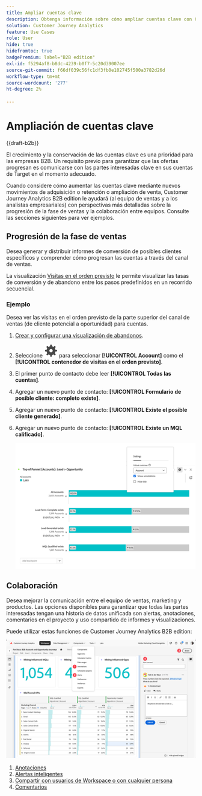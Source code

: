 ```yaml
---
title: Ampliar cuentas clave
description: Obtenga información sobre cómo ampliar cuentas clave con Customer Journey Analytics B2B edition.
solution: Customer Journey Analytics
feature: Use Cases
role: User
hide: true
hidefromtoc: true
badgePremium: label="B2B edition"
exl-id: f5294af8-b8dc-4239-b0f7-5c20d39007ee
source-git-commit: f66df039c56fc1df3fb0e102745f500a3782d26d
workflow-type: tm+mt
source-wordcount: '277'
ht-degree: 2%

---
```


# Ampliación de cuentas clave

{{draft-b2b}}

El crecimiento y la conservación de las cuentas clave es una prioridad para las empresas B2B. Un requisito previo para garantizar que las ofertas progresan es comunicarse con las partes interesadas clave en sus cuentas de Target en el momento adecuado.

Cuando considere cómo aumentar las cuentas clave mediante nuevos movimientos de adquisición o retención o ampliación de venta, Customer Journey Analytics B2B edition le ayudará (al equipo de ventas y a los analistas empresariales) con perspectivas más detalladas sobre la progresión de la fase de ventas y la colaboración entre equipos. Consulte las secciones siguientes para ver ejemplos.

## Progresión de la fase de ventas

Desea generar y distribuir informes de conversión de posibles clientes específicos y comprender cómo progresan las cuentas a través del canal de ventas.

La visualización [Visitas en el orden previsto](/help/analysis-workspace/visualizations/fallout/fallout-flow.md) le permite visualizar las tasas de conversión y de abandono entre los pasos predefinidos en un recorrido secuencial.

### Ejemplo

Desea ver las visitas en el orden previsto de la parte superior del canal de ventas (de cliente potencial a oportunidad) para cuentas.

1. [Crear y configurar una visualización de abandonos](/help/analysis-workspace/visualizations/fallout/configuring-fallout.md).
1. Seleccione ![Setting](/help/assets/icons/Setting.svg) para seleccionar **[!UICONTROL Account]** como el **[!UICONTROL contenedor de visitas en el orden previsto]**.
1. El primer punto de contacto debe leer **[!UICONTROL Todas las cuentas]**.
1. Agregar un nuevo punto de contacto: **[!UICONTROL Formulario de posible cliente: completo existe]**.
1. Agregar un nuevo punto de contacto: **[!UICONTROL Existe el posible cliente generado]**.
1. Agregar un nuevo punto de contacto: **[!UICONTROL Existe un MQL calificado]**.

   ![B2B - cuentas clave de crecimiento - progresión de la fase de ventas - visita en orden previsto](assets/b2b-uc-grow-key-accounts-fallout.png)


## Colaboración

Desea mejorar la comunicación entre el equipo de ventas, marketing y productos. Las opciones disponibles para garantizar que todas las partes interesadas tengan una historia de datos unificada son alertas, anotaciones, comentarios en el proyecto y uso compartido de informes y visualizaciones.

Puede utilizar estas funciones de Customer Journey Analytics B2B edition:

![Caso de uso B2B - cuentas clave de crecimiento - colaboración - compartir](assets/b2b-uc-grow-key-accounts-share.png)

1. [Anotaciones](/help/components/annotations/overview.md)
1. [Alertas inteligentes](/help/components/c-intelligent-alerts/intelligent-alerts.md)
1. [Compartir con usuarios de Workspace o con cualquier persona](/help/analysis-workspace/curate-share/share-projects.md)
1. [Comentarios](/help/analysis-workspace/build-workspace-project/comment-projects.md)
